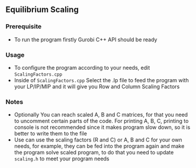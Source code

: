 ## Equilibrium Scaling

### Prerequisite
- To run the program firstly Gurobi C++ API should be ready 

### Usage
- To configure the program according to your needs, edit `ScalingFactors.cpp`
- Inside of `ScalingFactors.cpp` Select the .lp file to feed the program with your LP/IP/MIP and it will give you Row and Column Scaling Factors 
 
### Notes 
- Optionally You can reach scaled A, B and C matrices, for that you need to uncomment certain parts of the code. For printing A, B, C, printing to console is not recommended since it makes program slow down, so it is better to write them to the file  
- Use can use the scaling factors (R and C) or A, B and C for your own needs, for example, they can be fed into the program again and make the program solve scaled program, to do that you need to update `scaling.h` to meet your program needs
